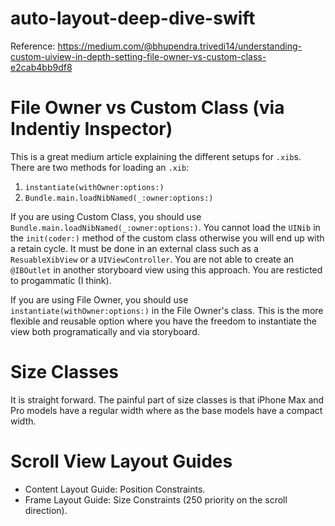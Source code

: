 # auto-layout-deep-dive-swift
Reference: https://medium.com/@bhupendra.trivedi14/understanding-custom-uiview-in-depth-setting-file-owner-vs-custom-class-e2cab4bb9df8

# File Owner vs Custom Class (via Indentiy Inspector)
This is a great medium article explaining the different setups for `.xib`s. There are two methods for loading an `.xib`:
1. `instantiate(withOwner:options:)`
2. `Bundle.main.loadNibNamed(_:owner:options:)`


If you are using Custom Class, you should use `Bundle.main.loadNibNamed(_:owner:options:)`. You cannot load the `UINib` in the `init(coder:)` method of the custom class otherwise you will end up with a retain cycle. It must be done in an external class such as a `ResuableXibView` or a `UIViewController`. You are not able to create an `@IBOutlet` in another storyboard view using this approach. You are resticted to progammatic (I think).

If you are using File Owner, you should use `instantiate(withOwner:options:)` in the File Owner's class. This is the more flexible and reusable option where you have the freedom to instantiate the view both programatically and via storyboard.

# Size Classes
It is straight forward. The painful part of size classes is that iPhone Max and Pro models have a regular width where as the base models have a compact width.

# Scroll View Layout Guides
- Content Layout Guide: Position Constraints.
- Frame Layout Guide: Size Constraints (250 priority on the scroll direction).

